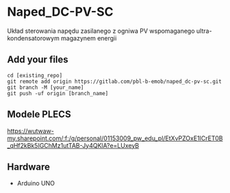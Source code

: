 # Naped_DC-PV-SC

Układ sterowania napędu zasilanego z ogniwa PV wspomaganego ultra-kondensatorowym magazynem energii


## Add your files

```
cd [existing_repo]
git remote add origin https://gitlab.com/pbl-b-emob/naped_dc-pv-sc.git
git branch -M [your_name]
git push -uf origin [branch_name]
```

## Modele PLECS

https://wutwaw-my.sharepoint.com/:f:/g/personal/01153009_pw_edu_pl/EtXvPZOxE1lCrET0B_qHf2kBk5IGChMz1utTAB-Jy4QKlA?e=LUxeyB

## Hardware
- Arduino UNO

